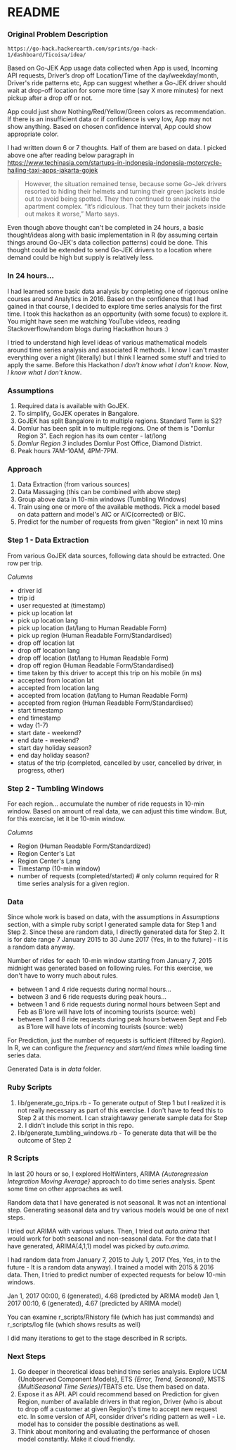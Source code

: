 # README

### Original Problem Description

    https://go-hack.hackerearth.com/sprints/go-hack-1/dashboard/Ticoisa/idea/

Based on Go-JEK App usage data collected when App is used, Incoming API requests, Driver’s drop off Location/Time
of the day/weekday/month, Driver's ride patterns etc, App can suggest whether a Go-JEK driver should wait at drop-off
location for some more time (say X more minutes) for next pickup after a drop off or not.

App could just show Nothing/Red/Yellow/Green colors as recommendation. If there is an insufficient data or
if confidence is very low, App may not show anything. Based on chosen confidence interval, App could show appropriate color.

I had written down 6 or 7 thoughts. Half of them are based on data. I picked above one after reading below paragraph
in https://www.techinasia.com/startups-in-indonesia-indonesia-motorcycle-hailing-taxi-apps-jakarta-gojek

> However, the situation remained tense, because some Go-Jek drivers resorted to hiding their helmets and turning their
green jackets inside out to avoid being spotted. They then continued to sneak inside the apartment complex.
“It’s ridiculous. That they turn their jackets inside out makes it worse,” Marto says.

Even though above thought can't be completed in 24 hours, a basic thought/ideas along with basic implementation
in R (by assuming certain things around Go-JEK's data collection patterns) could be done.
This thought could be extended to send Go-JEK drivers to a location where demand could be high but supply is relatively less.

### In 24 hours...

I had learned some basic data analysis by completing one of rigorous online courses around Analytics in 2016. Based on the 
confidence that I had gained in that course, I decided to explore time series analysis for the first time. 
I took this hackathon as an opportunity (with some focus) to explore it. You might have seen me watching YouTube videos, 
reading Stackoverflow/random blogs during Hackathon hours :)

I tried to understand high level ideas of various mathematical models around time series analysis and associated R methods.
I know I can't master everything over a night (literally) but I think I learned some stuff and tried to apply the same.
Before this Hackathon _I don't know what I don't know_. Now, _I know what I don't know_.

### Assumptions

1. Required data is available with GoJEK.
1. To simplify, GoJEK operates in Bangalore.
1. GoJEK has split Bangalore in to multiple regions. Standard Term is S2?
1. Domlur has been split in to multiple regions. One of them is "Domlur Region 3". Each region has its own center - lat/long
1. *Domlur Region 3* includes Domlur Post Office, Diamond District.
1. Peak hours 7AM-10AM, 4PM-7PM.

### Approach

1. Data Extraction (from various sources)
1. Data Massaging (this can be combined with above step)
1. Group above data in 10-min windows (Tumbling Windows)
1. Train using one or more of the available methods. Pick a model based on data pattern and model's AIC or AIC(corrected) or BIC.
1. Predict for the number of requests from given "Region" in next 10 mins

### Step 1 - Data Extraction

From various GoJEK data sources, following data should be extracted.
One row per trip.

*Columns*

- driver id
- trip id
- user requested at (timestamp)
- pick up location lat
- pick up location lang
- pick up location (lat/lang to Human Readable Form)
- pick up region (Human Readable Form/Standardised)
- drop off location lat
- drop off location lang
- drop off location (lat/lang to Human Readable Form)
- drop off region (Human Readable Form/Standardised)
- time taken by this driver to accept this trip on his mobile (in ms)
- accepted from location lat
- accepted from location lang
- accepted from location (lat/lang to Human Readable Form)
- accepted from region (Human Readable Form/Standardised)
- start timestamp
- end timestamp
- wday (1-7)
- start date - weekend?
- end date - weekend?
- start day holiday season?
- end day holiday season?
- status of the trip (completed, cancelled by user, cancelled by driver, in progress, other)

### Step 2 - Tumbling Windows

For each region...
accumulate the number of ride requests in 10-min window. Based on amount of real data, we can adjust this time window.
But, for this exercise, let it be 10-min window.

*Columns*

- Region (Human Readable Form/Standardized)
- Region Center's Lat
- Region Center's Lang
- Timestamp (10-min window)
- number of requests (completed/started) # only column required for R time series analysis for a given region.

### Data

Since whole work is based on data, with the assumptions in *Assumptions* section, with a simple ruby script I generated
sample data for Step 1 and Step 2. Since these are random data, I directly generated data for Step 2. It is for date range
7 January 2015 to 30 June 2017 (Yes, in to the future) - it is a random data anyway.

Number of rides for each 10-min window starting from January 7, 2015 midnight was generated based on following rules. For this
exercise, we don't have to worry much about rules.

 - between 1 and 4 ride requests during normal hours...
 - between 3 and 6 ride requests during peak hours...
 - between 1 and 6 ride requests during normal hours between Sept and Feb as B'lore will have lots of incoming tourists (source: web)
 - between 1 and 8 ride requests during peak hours between Sept and Feb as B'lore will have lots of incoming tourists (source: web)

For Prediction, just the number of requests is sufficient (filtered by *Region*). In R, we can configure the *frequency*
and *start/end times* while loading time series data.

Generated Data is in *data* folder.

### Ruby Scripts

1. lib/generate_go_trips.rb - To generate output of Step 1 but I realized it is not really necessary as part of this
exercise. I don't have to feed this to Step 2 at this moment. I can straightaway generate sample data for Step 2.
I didn't include this script in this repo.
2. lib/generate_tumbling_windows.rb - To generate data that will be the outcome of Step 2

### R Scripts

In last 20 hours or so, I explored HoltWinters, ARIMA _{Autoregression Integration Moving Average}_ approach to do time series analysis.
Spent some time on other approaches as well. 

Random data that I have generated is not seasonal. It was not an intentional step. Generating seasonal data and try various models
would be one of next steps. 

I tried out ARIMA with various values. Then, I tried out *auto.arima* that would work for both
seasonal and non-seasonal data. For the data that I have generated, ARIMA(4,1,1) model was picked by *auto.arima*.

I had random data from January 7, 2015 to July 1, 2017 (Yes, Yes, in to the future - It is a random data anyway). I trained
a model with 2015 & 2016 data. Then, I tried to predict number of expected requests for below 10-min windows.

Jan 1, 2017 00:00, 6 (generated), 4.68 (predicted by ARIMA model)
Jan 1, 2017 00:10, 6 (generated), 4.67 (predicted by ARIMA model)

You can examine r_scripts/Rhistory file (which has just commands) and r_scripts/log file (which shows results as well)

I did many iterations to get to the stage described in R scripts.

### Next Steps

1. Go deeper in theoretical ideas behind time series analysis. Explore UCM {Unobserved Component Models},
ETS _{Error, Trend, Seasonal}_, MSTS _{MultiSeasonal Time Series}_/TBATS etc. Use them based on data.
2. Expose it as API. API could recommend based on Prediction for given Region, number of available drivers in that region,
Driver (who is about to drop off a customer at given Region)'s time to accept new request etc. In some version of API, consider
driver's riding pattern as well - i.e. model has to consider the possible destinations as well.
3. Think about monitoring and evaluating the performance of chosen model constantly. Make it cloud friendly.
